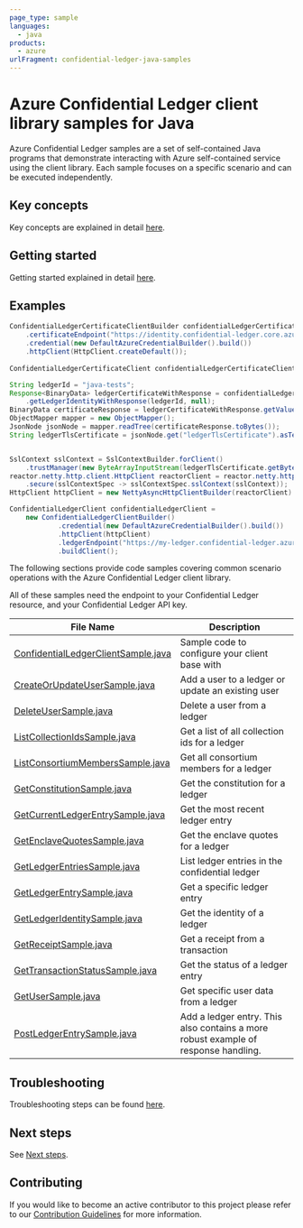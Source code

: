 ```yaml
---
page_type: sample
languages:
  - java
products:
  - azure
urlFragment: confidential-ledger-java-samples
---
```


# Azure Confidential Ledger client library samples for Java

Azure Confidential Ledger samples are a set of self-contained Java programs that demonstrate interacting with Azure self-contained service using the client library. Each sample focuses on a specific scenario and can be executed independently.

## Key concepts

Key concepts are explained in detail [here](https://github.com/Azure/azure-sdk-for-java/blob/main/sdk/confidentialledger/azure-security-confidentialledger/README.md#key-concepts).

## Getting started

Getting started explained in detail [here](https://github.com/Azure/azure-sdk-for-java/blob/main/sdk/confidentialledger/azure-security-confidentialledger/README.md#getting-started).

## Examples

```java readme-sample-createClient
ConfidentialLedgerCertificateClientBuilder confidentialLedgerCertificateClientbuilder = new ConfidentialLedgerCertificateClientBuilder()
    .certificateEndpoint("https://identity.confidential-ledger.core.azure.com")
    .credential(new DefaultAzureCredentialBuilder().build())
    .httpClient(HttpClient.createDefault());
        
ConfidentialLedgerCertificateClient confidentialLedgerCertificateClient = confidentialLedgerCertificateClientbuilder.buildClient();

String ledgerId = "java-tests";
Response<BinaryData> ledgerCertificateWithResponse = confidentialLedgerCertificateClient
    .getLedgerIdentityWithResponse(ledgerId, null);
BinaryData certificateResponse = ledgerCertificateWithResponse.getValue();
ObjectMapper mapper = new ObjectMapper();
JsonNode jsonNode = mapper.readTree(certificateResponse.toBytes());
String ledgerTlsCertificate = jsonNode.get("ledgerTlsCertificate").asText();


SslContext sslContext = SslContextBuilder.forClient()
    .trustManager(new ByteArrayInputStream(ledgerTlsCertificate.getBytes(StandardCharsets.UTF_8))).build();
reactor.netty.http.client.HttpClient reactorClient = reactor.netty.http.client.HttpClient.create()
    .secure(sslContextSpec -> sslContextSpec.sslContext(sslContext));
HttpClient httpClient = new NettyAsyncHttpClientBuilder(reactorClient).wiretap(true).build();

ConfidentialLedgerClient confidentialLedgerClient =
    new ConfidentialLedgerClientBuilder()
            .credential(new DefaultAzureCredentialBuilder().build())
            .httpClient(httpClient)
            .ledgerEndpoint("https://my-ledger.confidential-ledger.azure.com")
            .buildClient();
```

The following sections provide code samples covering common scenario operations with the Azure Confidential Ledger client library.

All of these samples need the endpoint to your Confidential Ledger resource, and your Confidential Ledger API key.

|**File Name**|**Description**|
|----------------|-------------|
[ConfidentialLedgerClientSample.java](https://github.com/Azure/azure-sdk-for-java/blob/main/sdk/confidentialledger/azure-security-confidentialledger/src/samples/java/com/azure/security/confidentialledger/ConfidentialLedgerClientSample.java)|Sample code to configure your client base with|
[CreateOrUpdateUserSample.java](https://github.com/Azure/azure-sdk-for-java/blob/main/sdk/confidentialledger/azure-security-confidentialledger/src/samples/java/com/azure/security/confidentialledger/CreateOrUpdateUserSample.java)|Add a user to a ledger or update an existing user|
[DeleteUserSample.java](https://github.com/Azure/azure-sdk-for-java/blob/main/sdk/confidentialledger/azure-security-confidentialledger/src/samples/java/com/azure/security/confidentialledger/DeleteUserSample.java)|Delete a user from a ledger|
[ListCollectionIdsSample.java](https://github.com/Azure/azure-sdk-for-java/blob/main/sdk/confidentialledger/azure-security-confidentialledger/src/samples/java/com/azure/security/confidentialledger/ListCollectionIdsSample.java)|Get a list of all collection ids for a ledger|
[ListConsortiumMembersSample.java](https://github.com/Azure/azure-sdk-for-java/blob/main/sdk/confidentialledger/azure-security-confidentialledger/src/samples/java/com/azure/security/confidentialledger/ListConsortiumMembersSample.java)|Get all consortium members for a ledger|
[GetConstitutionSample.java](https://github.com/Azure/azure-sdk-for-java/blob/main/sdk/confidentialledger/azure-security-confidentialledger/src/samples/java/com/azure/security/confidentialledger/GetConstitutionSample.java)|Get the constitution for a ledger|
[GetCurrentLedgerEntrySample.java](https://github.com/Azure/azure-sdk-for-java/blob/main/sdk/confidentialledger/azure-security-confidentialledger/src/samples/java/com/azure/security/confidentialledger/GetCurrentLedgerEntrySample.java)|Get the most recent ledger entry|
[GetEnclaveQuotesSample.java](https://github.com/Azure/azure-sdk-for-java/blob/main/sdk/confidentialledger/azure-security-confidentialledger/src/samples/java/com/azure/security/confidentialledger/GetEnclaveQuotesSample.java)|Get the enclave quotes for a ledger|
|[GetLedgerEntriesSample.java](https://github.com/Azure/azure-sdk-for-java/blob/main/sdk/confidentialledger/azure-security-confidentialledger/src/samples/java/com/azure/security/confidentialledger/GetLedgerEntriesSample.java)|List ledger entries in the confidential ledger|
[GetLedgerEntrySample.java](https://github.com/Azure/azure-sdk-for-java/blob/main/sdk/confidentialledger/azure-security-confidentialledger/src/samples/java/com/azure/security/confidentialledger/GetLedgerEntrySample.java)|Get a specific ledger entry|
[GetLedgerIdentitySample.java](https://github.com/Azure/azure-sdk-for-java/blob/main/sdk/confidentialledger/azure-security-confidentialledger/src/samples/java/com/azure/security/confidentialledger/GetLedgerIdentitySample.java)|Get the identity of a ledger|
[GetReceiptSample.java](https://github.com/Azure/azure-sdk-for-java/blob/main/sdk/confidentialledger/azure-security-confidentialledger/src/samples/java/com/azure/security/confidentialledger/GetReceiptSample.java)|Get a receipt from a transaction|
[GetTransactionStatusSample.java](https://github.com/Azure/azure-sdk-for-java/blob/main/sdk/confidentialledger/azure-security-confidentialledger/src/samples/java/com/azure/security/confidentialledger/GetTransactionStatusSample.java)|Get the status of a ledger entry|
[GetUserSample.java](https://github.com/Azure/azure-sdk-for-java/blob/main/sdk/confidentialledger/azure-security-confidentialledger/src/samples/java/com/azure/security/confidentialledger/GetUserSample.java)|Get specific user data from a ledger|
[PostLedgerEntrySample.java](https://github.com/Azure/azure-sdk-for-java/blob/main/sdk/confidentialledger/azure-security-confidentialledger/src/samples/java/com/azure/security/confidentialledger/PostLedgerEntrySample.java)|Add a ledger entry. This also contains a more robust example of response handling.|

## Troubleshooting

Troubleshooting steps can be found [here](https://github.com/Azure/azure-sdk-for-java/blob/main/sdk/confidentialledger/azure-security-confidentialledger/README.md#troubleshooting).

## Next steps

See [Next steps](https://github.com/Azure/azure-sdk-for-java/blob/main/sdk/confidentialledger/azure-security-confidentialledger/README.md#next-steps).

## Contributing

If you would like to become an active contributor to this project please refer to our [Contribution Guidelines](https://github.com/Azure/azure-sdk-for-java/blob/main/sdk/confidentialledger/azure-security-confidentialledger/README.md#contributing) for more information.